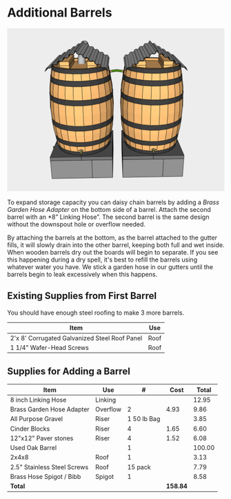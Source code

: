 # Additional Barrels

![](svgs/09.svg)

To expand storage capacity you can daisy chain barrels by adding a _Brass Garden Hose Adapter_ on the bottom side of a barrel. Attach the second barrel with an \*8” Linking Hose”. The second barrel is the same design without the downspout hole or overflow needed.

By attaching the barrels at the bottom, as the barrel attached to the gutter fills, it will slowly drain into the other barrel, keeping both full and wet inside. When wooden barrels dry out the boards will begin to separate. If you see this happening during a dry spell, it's best to refill the barrels using whatever water you have. We stick a garden hose in our gutters until the barrels begin to leak excessively when this happens.

## Existing Supplies from First Barrel

You should have enough steel roofing to make 3 more barrels.

| Item                                          | Use  |
| --------------------------------------------- | ---- |
| 2'x 8' Corrugated Galvanized Steel Roof Panel | Roof |
| 1 1/4" Wafer-Head Screws                      | Roof |

## Supplies for Adding a Barrel

| Item                        | Use      | #           | Cost       | Total  |
| --------------------------- | -------- | ----------- | ---------- | ------ |
| 8 inch Linking Hose         | Linking  |             |            | 12.95  |
| Brass Garden Hose Adapter   | Overflow | 2           | 4.93       | 9.86   |
| All Purpose Gravel          | Riser    | 1 50 lb Bag |            | 3.85   |
| Cinder Blocks               | Riser    | 4           | 1.65       | 6.60   |
| 12"x12" Paver stones        | Riser    | 4           | 1.52       | 6.08   |
| Used Oak Barrel             |          | 1           |            | 100.00 |
| 2x4x8                       | Roof     | 1           |            | 3.13   |
| 2.5" Stainless Steel Screws | Roof     | 15 pack     |            | 7.79   |
| Brass Hose Spigot / Bibb    | Spigot   | 1           |            | 8.58   |
| **Total**                   |          |             | **158.84** |        |
